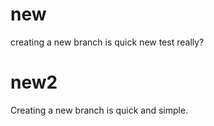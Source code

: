 # new
creating a new branch is quick
new test
really?
# new2
Creating a new branch is quick and simple.
